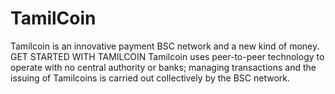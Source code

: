 # TamilCoin

Tamilcoin is an innovative payment BSC network and a new kind of money.
GET STARTED WITH TAMILCOIN
Tamilcoin uses peer-to-peer technology to operate with no central authority or banks; managing transactions and the issuing of Tamilcoins is carried out collectively by the BSC network.
